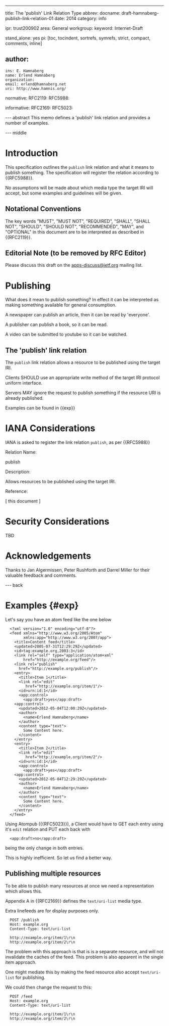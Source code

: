 ---
title: The 'publish' Link Relation Type
abbrev: 
docname: draft-hamnaberg-publish-link-relation-01
date: 2014
category: info

ipr: trust200902
area: General
workgroup:
keyword: Internet-Draft

stand_alone: yes
pi: [toc, tocindent, sortrefs, symrefs, strict, compact, comments, inline]

author:
 -
    ins: E. Hamnaberg
    name: Erlend Hamnaberg
    organization: 
    email: erlend@hamnaberg.net
    uri: http://www.hamnis.org/

normative:
  RFC2119:
  RFC5988:

informative:
  RFC2169:
  RFC5023:


--- abstract
This memo defines a 'publish' link relation and provides 
a number of examples.


--- middle

Introduction
============

This specification outlines the `publish` link relation and what it 
means to publish something. The specification will register the relation
according to {{RFC5988}}.

No assumptions will be made about which media type the target IRI will 
accept, but some examples and guidelines will be given.


Notational Conventions
----------------------

The key words "MUST", "MUST NOT", "REQUIRED", "SHALL", "SHALL NOT",
"SHOULD", "SHOULD NOT", "RECOMMENDED", "MAY", and "OPTIONAL" in this
document are to be interpreted as described in {{RFC2119}}.


Editorial Note (to be removed by RFC Editor)
--------------------------------------------
Please discuss this draft on the apps-discuss@ietf.org mailing list.

Publishing
============
What does it mean to publish something? In effect it can be interpreted
as making something available for general consumption. 

A newspaper can publish an article, then it can be read by 'everyone'. 

A publisher can publish a book, so it can be read. 

A video can be submitted to youtube so it can be watched.


The 'publish' link relation
----------------------
The `publish` link relation allows a resource to be published using the target
IRI. 

Clients SHOULD use an appropriate write method of the target IRI protocol
uniform interface.

Servers MAY ignore the request to publish something if the resource 
URI is already published.

Examples can be found in {{exp}}

IANA Considerations
===================

IANA is asked to register the link relation `publish`, as per {{RFC5988}}

Relation Name:

publish

Description:

Allows resources to be published using the target IRI.

Reference:

 [ this document ]


Security Considerations
=======================
TBD

Acknowledgements
================
Thanks to Jan Algermissen, Peter Rushforth and Darrel Miller for their valuable feedback and comments.

--- back

Examples    {#exp}
=========

Let's say you have an atom feed like the one below

~~~~~
  <?xml version="1.0" encoding="utf-8"?>
  <feed xmlns="http://www.w3.org/2005/Atom"
        xmlns:app="http://www.w3.org/2007/app">
    <title>Content feed</title>
    <updated>2005-07-31T12:29:29Z</updated>
    <id>tag:example.org,2003:3</id>
    <link rel="self" type="application/atom+xml"
        href="http://example.org/feed"/>
    <link rel="publish" 
      href="http://example.org/publish"/>
    <entry>
      <title>Item 1</title>
      <link rel="edit"
         href="http://example.org/item/1"/>
      <id>urn:id:1</id>
      <app:control>
        <app:draft>yes</app:draft>
    <app:control> 
      <updated>2012-05-04T12:00:29Z</updated>
      <author>
        <name>Erlend Hamnaberg</name>
      </author>
      <content type="text">
        Some Content here.
      </content>
    </entry>
    <entry>
      <title>Item 2</title>
      <link rel="edit"
         href="http://example.org/item/2"/>
      <id>urn:id:1</id>
      <app:control>
        <app:draft>yes</app:draft>
    <app:control>
      <updated>2012-05-04T12:29:29Z</updated>
      <author>
        <name>Erlend Hamnaberg</name>
      </author>
      <content type="text">
        Some Content here.
      </content>
    </entry>
  </feed>
~~~~~

Using Atompub ({{RFC5023}}), a Client would have to GET each 
entry using it's `edit` relation and PUT each back with
  
~~~~~  
  <app:draft>no</app:draft>
~~~~~

being the only change in both entries.

This is highly inefficient. So let us find a better way.

Publishing multiple resources
-----------------------------

To be able to publish many resources at once we need a 
representation which allows this. 

Appendix A in {{RFC2169}} defines the `text/uri-list` media type.

Extra linefeeds are for display purposes only.

~~~~~
  POST /publish
  Host: example.org
  Content-Type: text/uri-list
  
  http://example.org/item/1\r\n
  http://example.org/item/2\r\n
~~~~~

The problem with this approach is that is is a separate resource, 
and will not invalidate the caches of the feed. This problem is also apparent 
in the single item approach.

One might mediate this by making the feed resource also accept
`text/uri-list` for publishing.

We could then change the request to this:

~~~~~
  POST /feed
  Host: example.org
  Content-Type: text/uri-list
  
  http://example.org/item/1\r\n
  http://example.org/item/2\r\n
~~~~~
